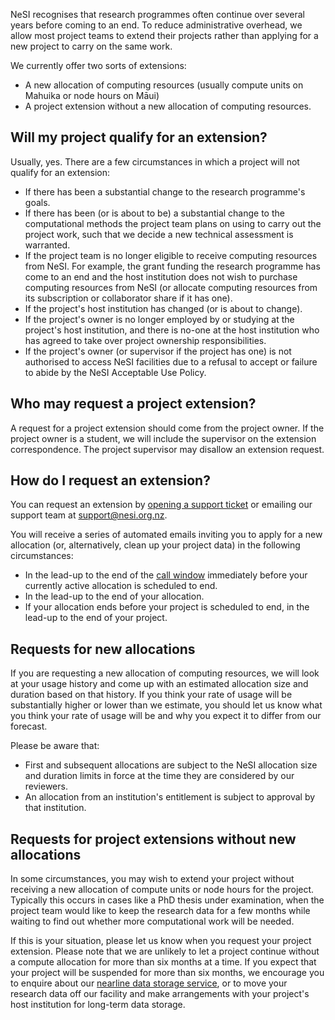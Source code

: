 NeSI recognises that research programmes often continue over several
years before coming to an end. To reduce administrative overhead, we
allow most project teams to extend their projects rather than applying
for a new project to carry on the same work.

We currently offer two sorts of extensions:

-   A new allocation of computing resources (usually compute units on
    Mahuika or node hours on Māui)
-   A project extension without a new allocation of computing resources.

Will my project qualify for an extension?
-----------------------------------------

Usually, yes. There are a few circumstances in which a project will not
qualify for an extension:

-   If there has been a substantial change to the research programme\'s
    goals.
-   If there has been (or is about to be) a substantial change to the
    computational methods the project team plans on using to carry out
    the project work, such that we decide a new technical assessment is
    warranted.
-   If the project team is no longer eligible to receive computing
    resources from NeSI. For example, the grant funding the research
    programme has come to an end and the host institution does not wish
    to purchase computing resources from NeSI (or allocate computing
    resources from its subscription or collaborator share if it has
    one).
-   If the project\'s host institution has changed (or is about to
    change).
-   If the project\'s owner is no longer employed by or studying at the
    project\'s host institution, and there is no-one at the host
    institution who has agreed to take over project ownership
    responsibilities.
-   If the project\'s owner (or supervisor if the project has one) is
    not authorised to access NeSI facilities due to a refusal to accept
    or failure to abide by the NeSI Acceptable Use Policy.

Who may request a project extension?
------------------------------------

A request for a project extension should come from the project owner. If
the project owner is a student, we will include the supervisor on the
extension correspondence. The project supervisor may disallow an
extension request.

How do I request an extension?
------------------------------

You can request an extension by [opening a support
ticket](https://support.nesi.org.nz/hc/requests/new) or emailing our
support team at <support@nesi.org.nz>.

You will receive a series of automated emails inviting you to apply for
a new allocation (or, alternatively, clean up your project data) in the
following circumstances:

-   In the lead-up to the end of the [call
    window](https://www.nesi.org.nz/news/2018/04/new-application-process-merit-postgraduate-allocations)
    immediately before your currently active allocation is scheduled to
    end.
-   In the lead-up to the end of your allocation.
-   If your allocation ends before your project is scheduled to end, in
    the lead-up to the end of your project.

Requests for new allocations
----------------------------

If you are requesting a new allocation of computing resources, we will
look at your usage history and come up with an estimated allocation size
and duration based on that history. If you think your rate of usage will
be substantially higher or lower than we estimate, you should let us
know what you think your rate of usage will be and why you expect it to
differ from our forecast.

Please be aware that:

-   First and subsequent allocations are subject to the NeSI allocation
    size and duration limits in force at the time they are considered by
    our reviewers.
-   An allocation from an institution\'s entitlement is subject to
    approval by that institution.

Requests for project extensions without new allocations
-------------------------------------------------------

In some circumstances, you may wish to extend your project without
receiving a new allocation of compute units or node hours for the
project. Typically this occurs in cases like a PhD thesis under
examination, when the project team would like to keep the research data
for a few months while waiting to find out whether more computational
work will be needed.

If this is your situation, please let us know when you request your
project extension. Please note that we are unlikely to let a project
continue without a compute allocation for more than six months at a
time. If you expect that your project will be suspended for more than
six months, we encourage you to enquire about our [nearline data storage
service](https://support.nesi.org.nz/hc/en-gb/articles/360001169956), or
to move your research data off our facility and make arrangements with
your project\'s host institution for long-term data storage.

 
